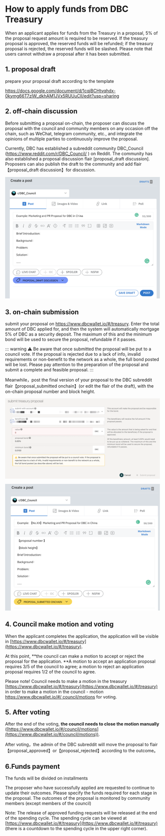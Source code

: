 # How to apply funds from DBC Treasury

When an applicant applies for funds from the Treasury in a proposal, 5% of the proposal request amount is required to be reserved. If the treasury proposal is approved, the reserved funds will be refunded; if the treasury proposal is rejected, the reserved funds will be slashed. Please note that users cannot withdraw a proposal after it has been submitted.

## 1. proposal draft

prepare your proposal draft according to the template

https://docs.google.com/document/d/1cqjBCHtvqhdx-0kymg66T7zlW_dkhAM1JVx5RUUuCII/edit?usp=sharing

## 2. off-chain discussion

Before submitting a proposal on-chain, the proposer can discuss the proposal with the council and community members on any occasion off the chain, such as WeChat, telegram community, etc., and integrate the opinions of multiple parties to continuously improve the proposal.

Currently, DBC has established a subreddit community DBC_Council (https://www.reddit.com/r/DBC_Council/ ) on Reddit. The community has also established a proposal discussion flair [proposal_draft discussion]. Proposers can also publish the draft to the community and add flair【proposal_draft discussion】for discussion.

![](./assets/apply-treasury.assets/1.png)

## 3. on-chain submission

submit your proposal on https://www.dbcwallet.io/#/treasury.
Enter the total amount of DBC applied for, and then the system will automatically mortgage 5% of DBC as a security deposit. The maximum of this and the minimum bond will be used to secure the proposal, refundable if it passes.

::: warning
⚠️ Be aware that once submitted the proposal will be put to a council vote. If the proposal is rejected due to a lack of info, invalid requirements or non-benefit to the network as a whole, the full bond posted will be lost.
Please pay attention to the preparation of the proposal and submit a complete and feasible proposal.
:::

Meanwhile，post the final version of your proposal to the DBC subreddit flair【proposal_submitted onchain】(or edit the flair of the draft), with the on-chain proposal number and block height.

![](./assets/apply-treasury.assets/2.png)

![](./assets/apply-treasury.assets/4.png)

## 4. Council make motion and voting

When the applicant completes the application, the application will be visible in [https://www.dbcwallet.io/#/treasury](https://www.dbcwallet.io/#/treasury).

At this point, **the council can make a motion to accept or reject the proposal for the application. **A motion to accept an application proposal requires 3/5 of the council to agree; a motion to reject an application proposal requires 1/2 of the council to agree.

Please note! Council needs to make a motion in the treasury [https://www.dbcwallet.io/#/treasury](https://www.dbcwallet.io/#/treasury) in order to make a motion in the council - motion [https://www.dbcwallet.io/#/ council/motions](https://www.dbcwallet.io/#/council/motions) for voting.

## 5. After voting

After the end of the voting, **the council needs to close the motion manually** ([https://www.dbcwallet.io/#/council/motions](https://www.dbcwallet.io/#/council/motions)).

After voting，the admin of the DBC subreddit will move the proposal to flair【proposal_approved】or【proposal_rejected】according to the outcome。

## 6.Funds payment

The funds will be divided on installments

The proposer who have successfully applied are requested to continue to update their outcomes. Please specify the funds required for each stage in the proposal. The outcomes of the proposal is monitored by community members (except members of the council)

Note: The release of approved funding requests will be released at the end of the spending cycle. The spending cycle can be viewed at [https://www.dbcwallet.io/#/treasury](https://www.dbcwallet.io/#/treasury) (there is a countdown to the spending cycle in the upper right corner).
